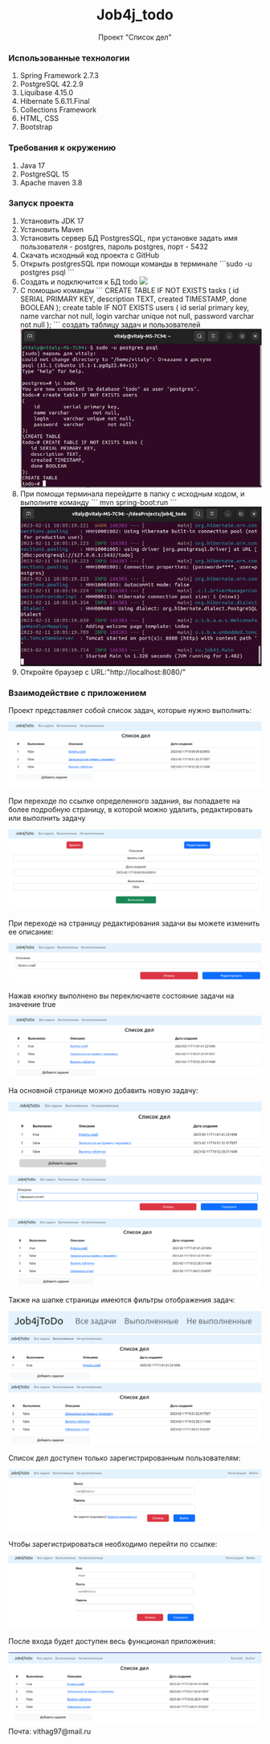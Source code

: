 <h1 align="center">Job4j_todo</h1>
<p align="center"> Проект "Список дел"</p>

<h3>Использованные технологии</h3>
<ol>
<li>Spring Framework 2.7.3</li>
<li>PostgreSQL 42.2.9</li>
<li>Liquibase 4.15.0</li>
<li>Hibernate 5.6.11.Final</li>
<li>Collections Framework</li>
<li>HTML, CSS</li>
<li>Bootstrap </li>
</ol>
<h3>Требования к окружению</h3>
<ol>
<li>Java 17</li>
<li>PostgreSQL 15</li>
<li>Apache maven 3.8</li>
</ol>
<h3>Запуск проекта</h3>
<ol>
<li>Установить JDK 17</li>
<li>Установить Maven</li>
<li>Установить сервер БД PostgresSQL, при установке задать имя пользователя - postgres, пароль postgres, порт - 5432</li>
<li>Скачать исходный код проекта с GitHub</li>
<li>Открыть postgresSQL при помощи команды в терминале ```sudo
-u postgres psql
```</li>
<li>Создать и подключится к БД todo
<img src="img/createDB.png"></li>
<li>С помощью команды ```
CREATE TABLE IF NOT EXISTS tasks (
   id SERIAL PRIMARY KEY,
   description TEXT,
   created TIMESTAMP,
   done BOOLEAN
);
create table IF NOT EXISTS users
(
    id        serial primary key,
    name varchar        not null,
    login     varchar unique not null,
    password  varchar        not null
);
```
создать таблицу задач и пользователей
<img src="img/createtables.png">
</li>
<li>При помощи терминала перейдите в папку с исходным кодом, и выполните команду 
```
mvn spring-boot:run
```
<img src="img/runmaven.png"></li>
<li>Откройте браузер с URL:"http://localhost:8080/"</li>
</ol>
<h3>Взаимодействие с приложением</h3>
<p>Проект представляет собой список задач, которые нужно выполнить:</p>
<img src="img/mainpage.png"/> 
<p>При переходе по ссылке определенного задания, вы попадаете на более подробную страницу, в которой можно удалить, редактировать или выполнить задачу</p>
<img src="img/lookpage.png"/> 
<p>При переходе на страницу редактирования задачи вы можете изменить ее описание:</p>
<img src="img/edit.png"/> 
<p>Нажав кнопку выполнено вы переключаете состояние задачи на значение true</p>
<img src="img/setdone.png"/> 
<p>На основной странице можно добавить новую задачу:</p>
<img src="img/clicknew.png"/>
<img src="img/new.png"/>
<img src="img/listwithnew.png"/>
<p>Также на шапке страницы имеются фильтры отображения задач:</p>
<img src="img/head.png"/>
<img src="img/donelist.png"/>
<img src="img/newlist.png"/>
<p>Список дел доступен только зарегистрированным пользователям:</p>
<img src="img/loginpage.png"/>
<p>Чтобы зарегистрироваться необходимо перейти по ссылке:</p>
<img src="img/registration.png"/>
<p>После входа будет доступен весь функционал приложения:</p>
<img src="img/loggedin.png"/>
Почта: vithag97@mail.ru<br>

